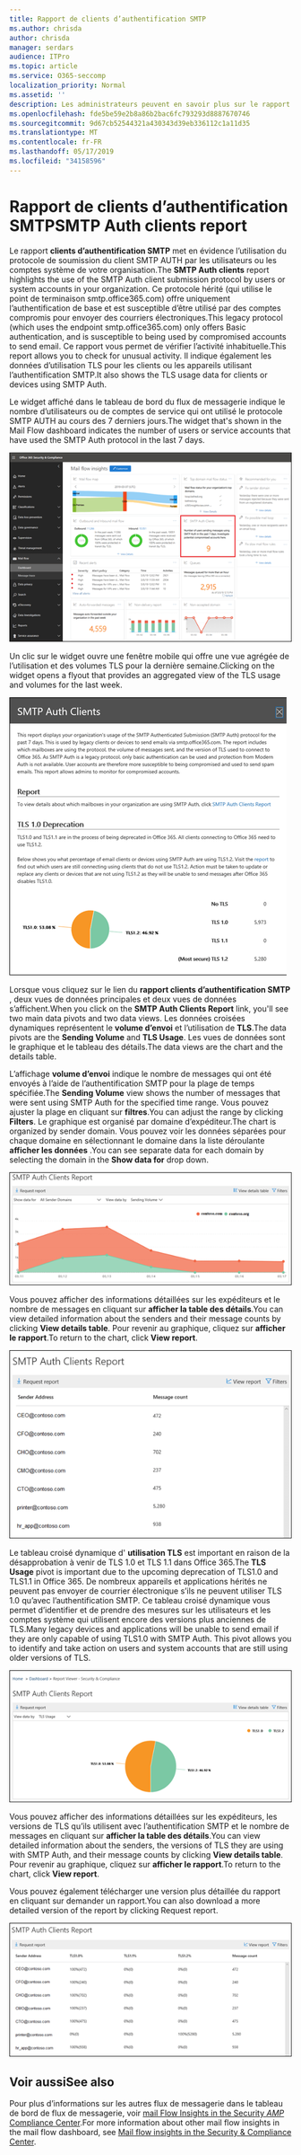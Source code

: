 ```yaml
---
title: Rapport de clients d’authentification SMTP
ms.author: chrisda
author: chrisda
manager: serdars
audience: ITPro
ms.topic: article
ms.service: O365-seccomp
localization_priority: Normal
ms.assetid: ''
description: Les administrateurs peuvent en savoir plus sur le rapport clients d’authentification SMTP dans le tableau de bord de flux de messagerie dans le centre de sécurité & Compliance Center.
ms.openlocfilehash: fde5be59e2b8a86b2bac6fc793293d8887670746
ms.sourcegitcommit: 9d67cb52544321a430343d39eb336112c1a11d35
ms.translationtype: MT
ms.contentlocale: fr-FR
ms.lasthandoff: 05/17/2019
ms.locfileid: "34158596"
---
```

# <a name="smtp-auth-clients-report"></a><span data-ttu-id="65d73-103">Rapport de clients d’authentification SMTP</span><span class="sxs-lookup"><span data-stu-id="65d73-103">SMTP Auth clients report</span></span>

<span data-ttu-id="65d73-104">Le rapport **clients d’authentification SMTP** met en évidence l’utilisation du protocole de soumission du client SMTP AUTH par les utilisateurs ou les comptes système de votre organisation.</span><span class="sxs-lookup"><span data-stu-id="65d73-104">The **SMTP Auth clients** report highlights the use of the SMTP Auth client submission protocol by users or system accounts in your organization.</span></span> <span data-ttu-id="65d73-105">Ce protocole hérité (qui utilise le point de terminaison smtp.office365.com) offre uniquement l’authentification de base et est susceptible d’être utilisé par des comptes compromis pour envoyer des courriers électroniques.</span><span class="sxs-lookup"><span data-stu-id="65d73-105">This legacy protocol (which uses the endpoint smtp.office365.com) only offers Basic authentication, and is susceptible to being used by compromised accounts to send email.</span></span>  <span data-ttu-id="65d73-106">Ce rapport vous permet de vérifier l’activité inhabituelle.</span><span class="sxs-lookup"><span data-stu-id="65d73-106">This report allows you to check for unusual activity.</span></span> <span data-ttu-id="65d73-107">Il indique également les données d’utilisation TLS pour les clients ou les appareils utilisant l’authentification SMTP.</span><span class="sxs-lookup"><span data-stu-id="65d73-107">It also shows the TLS usage data for clients or devices using SMTP Auth.</span></span>

<span data-ttu-id="65d73-108">Le widget affiché dans le tableau de bord du flux de messagerie indique le nombre d’utilisateurs ou de comptes de service qui ont utilisé le protocole SMTP AUTH au cours des 7 derniers jours.</span><span class="sxs-lookup"><span data-stu-id="65d73-108">The widget that's shown in the Mail Flow dashboard indicates the number of users or service accounts that have used the SMTP Auth protocol in the last 7 days.</span></span>

![Rapport sur les clients SMTP AUTH dans le tableau de bord de flux de messagerie dans le centre de sécurité & Compliance Center](media/smtp-auth-clients-report-selected.png)

<span data-ttu-id="65d73-110">Un clic sur le widget ouvre une fenêtre mobile qui offre une vue agrégée de l’utilisation et des volumes TLS pour la dernière semaine.</span><span class="sxs-lookup"><span data-stu-id="65d73-110">Clicking on the widget opens a flyout that provides an aggregated view of the TLS usage and volumes for the last week.</span></span>

![Le menu volant dans le rapport clients SMTP AUTH](media/smtp-auth-clients-flyout.png)

<span data-ttu-id="65d73-112">Lorsque vous cliquez sur le lien du **rapport clients d’authentification SMTP** , deux vues de données principales et deux vues de données s’affichent.</span><span class="sxs-lookup"><span data-stu-id="65d73-112">When you click on the **SMTP Auth Clients Report** link, you'll see two main data pivots and two data views.</span></span> <span data-ttu-id="65d73-113">Les données croisées dynamiques représentent le **volume d’envoi** et l’utilisation de **TLS**.</span><span class="sxs-lookup"><span data-stu-id="65d73-113">The data pivots are the **Sending Volume** and **TLS Usage**.</span></span> <span data-ttu-id="65d73-114">Les vues de données sont le graphique et le tableau des détails.</span><span class="sxs-lookup"><span data-stu-id="65d73-114">The data views are the chart and the details table.</span></span>

<span data-ttu-id="65d73-115">L’affichage **volume d’envoi** indique le nombre de messages qui ont été envoyés à l’aide de l’authentification SMTP pour la plage de temps spécifiée.</span><span class="sxs-lookup"><span data-stu-id="65d73-115">The **Sending Volume** view shows the number of messages that were sent using SMTP Auth for the specified time range.</span></span> <span data-ttu-id="65d73-116">Vous pouvez ajuster la plage en cliquant sur **filtres**.</span><span class="sxs-lookup"><span data-stu-id="65d73-116">You can adjust the range by clicking **Filters**.</span></span> <span data-ttu-id="65d73-117">Le graphique est organisé par domaine d’expéditeur.</span><span class="sxs-lookup"><span data-stu-id="65d73-117">The chart is organized by sender domain.</span></span> <span data-ttu-id="65d73-118">Vous pouvez voir les données séparées pour chaque domaine en sélectionnant le domaine dans la liste déroulante **afficher les données** .</span><span class="sxs-lookup"><span data-stu-id="65d73-118">You can see separate data for each domain by selecting the domain in the **Show data for** drop down.</span></span>

![Envoi de volume dans le rapport clients SMTP AUTH](media/smtp-auth-clients-report-sending-volume.png)

<span data-ttu-id="65d73-120">Vous pouvez afficher des informations détaillées sur les expéditeurs et le nombre de messages en cliquant sur **afficher la table des détails**.</span><span class="sxs-lookup"><span data-stu-id="65d73-120">You can view detailed information about the senders and their message counts by clicking **View details table**.</span></span> <span data-ttu-id="65d73-121">Pour revenir au graphique, cliquez sur **afficher le rapport**.</span><span class="sxs-lookup"><span data-stu-id="65d73-121">To return to the chart, click **View report**.</span></span>

![Table des détails pour l’envoi de volume dans le rapport clients SMTP AUTH](media/smtp-auth-clients-report-details-sending-volume.png)

<span data-ttu-id="65d73-123">Le tableau croisé dynamique d' **utilisation TLS** est important en raison de la désapprobation à venir de TLS 1.0 et TLS 1.1 dans Office 365.</span><span class="sxs-lookup"><span data-stu-id="65d73-123">The **TLS Usage** pivot is important due to the upcoming deprecation of TLS1.0 and TLS1.1 in Office 365.</span></span> <span data-ttu-id="65d73-124">De nombreux appareils et applications hérités ne peuvent pas envoyer de courrier électronique s’ils ne peuvent utiliser TLS 1.0 qu’avec l’authentification SMTP. Ce tableau croisé dynamique vous permet d’identifier et de prendre des mesures sur les utilisateurs et les comptes système qui utilisent encore des versions plus anciennes de TLS.</span><span class="sxs-lookup"><span data-stu-id="65d73-124">Many legacy devices and applications will be unable to send email if they are only capable of using TLS1.0 with SMTP Auth. This pivot allows you to identify and take action on users and system accounts that are still using older versions of TLS.</span></span>

![Utilisation de TLS dans le rapport clients d’authentification SMTP](media/smtp-auth-clients-report-tls-usage.png)

<span data-ttu-id="65d73-126">Vous pouvez afficher des informations détaillées sur les expéditeurs, les versions de TLS qu’ils utilisent avec l’authentification SMTP et le nombre de messages en cliquant sur **afficher la table des détails**.</span><span class="sxs-lookup"><span data-stu-id="65d73-126">You can view detailed information about the senders, the versions of TLS they are using with SMTP Auth, and their message counts by clicking **View details table**.</span></span> <span data-ttu-id="65d73-127">Pour revenir au graphique, cliquez sur **afficher le rapport**.</span><span class="sxs-lookup"><span data-stu-id="65d73-127">To return to the chart, click **View report**.</span></span>

<span data-ttu-id="65d73-128">Vous pouvez également télécharger une version plus détaillée du rapport en cliquant sur demander un rapport.</span><span class="sxs-lookup"><span data-stu-id="65d73-128">You can also download a more detailed version of the report by clicking Request report.</span></span>

![Table des détails pour l’utilisation de TLS dans le rapport clients SMTP AUTH](media/smtp-auth-clients-report-details-tls-usage.png)

## <a name="see-also"></a><span data-ttu-id="65d73-130">Voir aussi</span><span class="sxs-lookup"><span data-stu-id="65d73-130">See also</span></span>

<span data-ttu-id="65d73-131">Pour plus d’informations sur les autres flux de messagerie dans le tableau de bord de flux de messagerie, voir [mail Flow Insights in the Security _AMP_ Compliance Center](mail-flow-insights-v2.md).</span><span class="sxs-lookup"><span data-stu-id="65d73-131">For more information about other mail flow insights in the mail flow dashboard, see [Mail flow insights in the Security & Compliance Center](mail-flow-insights-v2.md).</span></span>
